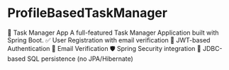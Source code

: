 # ProfileBasedTaskManager
📝 Task Manager App  A full-featured Task Manager Application built with Spring Boot.  ✅ User Registration with email verification  🔐 JWT-based Authentication  📩 Email Verification  🛡️ Spring Security integration  💾 JDBC-based SQL persistence (no JPA/Hibernate) 
